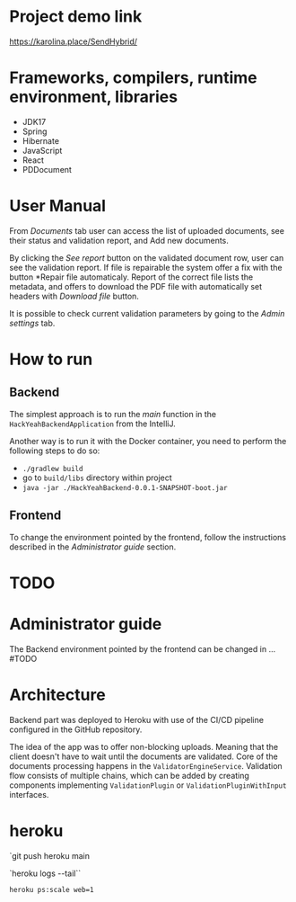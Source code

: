 # Project demo link

https://karolina.place/SendHybrid/

# Frameworks, compilers, runtime environment, libraries

* JDK17
* Spring
* Hibernate
* JavaScript
* React
* PDDocument

# User Manual

From *Documents* tab user can access the list of uploaded documents, see their status and validation report, and Add new
documents.

By clicking the *See report* button on the validated document row, user can see the validation report. If file is
repairable the system offer a fix with the button *Repair file automaticaly. Report of the correct file lists the
metadata, and offers to download the PDF file with automatically set headers with *Download file* button.

It is possible to check current validation parameters by going to the *Admin settings* tab.

# How to run

## Backend

The simplest approach is to run the *main* function in the `HackYeahBackendApplication` from the IntelliJ.

Another way is to run it with the Docker container, you need to perform the following steps to do so:

* `./gradlew build`
* go to `build/libs` directory within project
* `java -jar ./HackYeahBackend-0.0.1-SNAPSHOT-boot.jar`

## Frontend

To change the environment pointed by the frontend, follow the instructions described in the *Administrator guide*
section.

# TODO

# Administrator guide

The Backend environment pointed by the frontend can be changed in ... #TODO

# Architecture

Backend part was deployed to Heroku with use of the CI/CD pipeline configured in the GitHub repository.

The idea of the app was to offer non-blocking uploads. Meaning that the client doesn't have to wait until the documents
are validated. Core of the documents processing happens in the `ValidatorEngineService`. Validation flow consists of
multiple chains, which can be added by creating components implementing `ValidationPlugin`
or `ValidationPluginWithInput` interfaces.

# heroku

`git push heroku main

`heroku logs --tail``

`heroku ps:scale web=1`